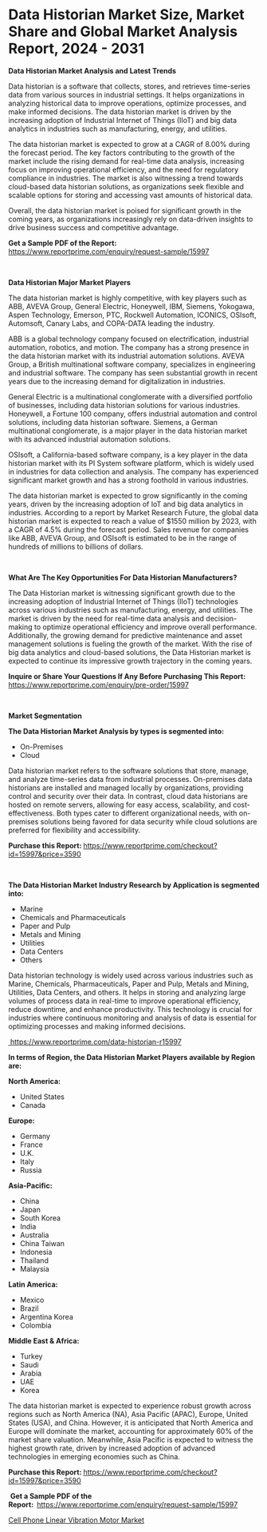 <p><h1>Data Historian Market Size, Market Share and Global Market Analysis Report, 2024 - 2031</h1></p><p><strong>Data Historian Market Analysis and Latest Trends</strong></p>
<p><p>Data historian is a software that collects, stores, and retrieves time-series data from various sources in industrial settings. It helps organizations in analyzing historical data to improve operations, optimize processes, and make informed decisions. The data historian market is driven by the increasing adoption of Industrial Internet of Things (IIoT) and big data analytics in industries such as manufacturing, energy, and utilities.</p><p>The data historian market is expected to grow at a CAGR of 8.00% during the forecast period. The key factors contributing to the growth of the market include the rising demand for real-time data analysis, increasing focus on improving operational efficiency, and the need for regulatory compliance in industries. The market is also witnessing a trend towards cloud-based data historian solutions, as organizations seek flexible and scalable options for storing and accessing vast amounts of historical data.</p><p>Overall, the data historian market is poised for significant growth in the coming years, as organizations increasingly rely on data-driven insights to drive business success and competitive advantage.</p></p>
<p><strong>Get a Sample PDF of the Report:&nbsp;</strong> <a href="https://www.reportprime.com/enquiry/request-sample/15997">https://www.reportprime.com/enquiry/request-sample/15997</a></p>
<p>&nbsp;</p>
<p><strong>Data Historian Major Market Players</strong></p>
<p><p>The data historian market is highly competitive, with key players such as ABB, AVEVA Group, General Electric, Honeywell, IBM, Siemens, Yokogawa, Aspen Technology, Emerson, PTC, Rockwell Automation, ICONICS, OSIsoft, Automsoft, Canary Labs, and COPA-DATA leading the industry.</p><p>ABB is a global technology company focused on electrification, industrial automation, robotics, and motion. The company has a strong presence in the data historian market with its industrial automation solutions. AVEVA Group, a British multinational software company, specializes in engineering and industrial software. The company has seen substantial growth in recent years due to the increasing demand for digitalization in industries.</p><p>General Electric is a multinational conglomerate with a diversified portfolio of businesses, including data historian solutions for various industries. Honeywell, a Fortune 100 company, offers industrial automation and control solutions, including data historian software. Siemens, a German multinational conglomerate, is a major player in the data historian market with its advanced industrial automation solutions.</p><p>OSIsoft, a California-based software company, is a key player in the data historian market with its PI System software platform, which is widely used in industries for data collection and analysis. The company has experienced significant market growth and has a strong foothold in various industries.</p><p>The data historian market is expected to grow significantly in the coming years, driven by the increasing adoption of IoT and big data analytics in industries. According to a report by Market Research Future, the global data historian market is expected to reach a value of $1550 million by 2023, with a CAGR of 4.5% during the forecast period. Sales revenue for companies like ABB, AVEVA Group, and OSIsoft is estimated to be in the range of hundreds of millions to billions of dollars.</p></p>
<p>&nbsp;</p>
<p><strong>What Are The Key Opportunities For Data Historian Manufacturers?</strong></p>
<p><p>The Data Historian market is witnessing significant growth due to the increasing adoption of Industrial Internet of Things (IIoT) technologies across various industries such as manufacturing, energy, and utilities. The market is driven by the need for real-time data analysis and decision-making to optimize operational efficiency and improve overall performance. Additionally, the growing demand for predictive maintenance and asset management solutions is fueling the growth of the market. With the rise of big data analytics and cloud-based solutions, the Data Historian market is expected to continue its impressive growth trajectory in the coming years.</p></p>
<p><strong>Inquire or Share Your Questions If Any Before Purchasing This Report:</strong> <a href="https://www.reportprime.com/enquiry/pre-order/15997">https://www.reportprime.com/enquiry/pre-order/15997</a></p>
<p>&nbsp;</p>
<p><strong>Market Segmentation</strong></p>
<p><strong>The Data Historian Market Analysis by types is segmented into:</strong></p>
<p><ul><li>On-Premises</li><li>Cloud</li></ul></p>
<p><p>Data historian market refers to the software solutions that store, manage, and analyze time-series data from industrial processes. On-premises data historians are installed and managed locally by organizations, providing control and security over their data. In contrast, cloud data historians are hosted on remote servers, allowing for easy access, scalability, and cost-effectiveness. Both types cater to different organizational needs, with on-premises solutions being favored for data security while cloud solutions are preferred for flexibility and accessibility.</p></p>
<p><strong>Purchase this Report:&nbsp;</strong><a href="https://www.reportprime.com/checkout?id=15997&price=3590">https://www.reportprime.com/checkout?id=15997&price=3590</a></p>
<p>&nbsp;</p>
<p><strong>The Data Historian Market Industry Research by Application is segmented into:</strong></p>
<p><ul><li>Marine</li><li>Chemicals and Pharmaceuticals</li><li>Paper and Pulp</li><li>Metals and Mining</li><li>Utilities</li><li>Data Centers</li><li>Others</li></ul></p>
<p><p>Data historian technology is widely used across various industries such as Marine, Chemicals, Pharmaceuticals, Paper and Pulp, Metals and Mining, Utilities, Data Centers, and others. It helps in storing and analyzing large volumes of process data in real-time to improve operational efficiency, reduce downtime, and enhance productivity. This technology is crucial for industries where continuous monitoring and analysis of data is essential for optimizing processes and making informed decisions.</p></p>
<p><a href="https://www.reportprime.com/data-historian-r15997">&nbsp;https://www.reportprime.com/data-historian-r15997</a></p>
<p><strong>In terms of Region, the Data Historian Market Players available by Region are:</strong></p>
<p>
    <p> <strong> North America: </strong>
        <ul>
            <li>United States</li>
            <li>Canada</li>
        </ul>
        </p> 
    <p> <strong> Europe: </strong>
        <ul>
            <li>Germany</li>
            <li>France</li>
            <li>U.K.</li>
            <li>Italy</li>
            <li>Russia</li>
        </ul>
        </p> 
    <p> <strong> Asia-Pacific: </strong>
        <ul>
            <li>China</li>
            <li>Japan</li>
            <li>South Korea</li>
            <li>India</li>
            <li>Australia</li>
            <li>China Taiwan</li>
            <li>Indonesia</li>
            <li>Thailand</li>
            <li>Malaysia</li>
        </ul>
        </p> 
    <p> <strong> Latin America: </strong>
        <ul>
            <li>Mexico</li>
            <li>Brazil</li>
            <li>Argentina Korea</li>
            <li>Colombia</li>
        </ul>
        </p> 
    <p> <strong> Middle East & Africa: </strong>
        <ul>
            <li>Turkey</li>
            <li>Saudi</li>
            <li>Arabia</li>
            <li>UAE</li>
            <li>Korea</li>
        </ul>
    </p>
    </p>
<p><p>The data historian market is expected to experience robust growth across regions such as North America (NA), Asia Pacific (APAC), Europe, United States (USA), and China. However, it is anticipated that North America and Europe will dominate the market, accounting for approximately 60% of the market share valuation. Meanwhile, Asia Pacific is expected to witness the highest growth rate, driven by increased adoption of advanced technologies in emerging economies such as China.</p></p>
<p><strong>Purchase this Report: </strong><a href="https://www.reportprime.com/checkout?id=15997&price=3590">https://www.reportprime.com/checkout?id=15997&price=3590</a></p>
<p>&nbsp;<strong>Get a Sample PDF of the Report:&nbsp;&nbsp;</strong><a href="https://www.reportprime.com/enquiry/request-sample/15997">https://www.reportprime.com/enquiry/request-sample/15997</a></p>
<p><strong></strong></p>
<p><p><a href="https://three-jumbo-f6d.notion.site/Analyzing-Cell-Phone-Linear-Vibration-Motor-Market-Global-Industry-Perspective-and-Forecast-2024-t-e983cda387b24721b155a1a593b017a7">Cell Phone Linear Vibration Motor Market</a></p></p>